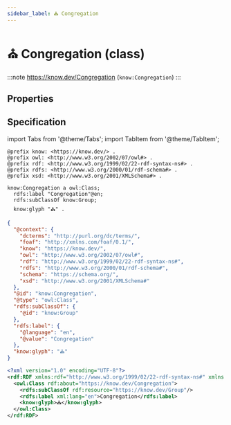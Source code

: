 ```yaml
---
sidebar_label: ⛪ Congregation
---
```


# ⛪ Congregation (class)

:::note
https://know.dev/Congregation
(`know:Congregation`)
:::

## Properties

## Specification

import Tabs from '@theme/Tabs';
import TabItem from '@theme/TabItem';

<Tabs>
<TabItem value="turtle" label="Turtle">

```turtle
@prefix know: <https://know.dev/> .
@prefix owl: <http://www.w3.org/2002/07/owl#> .
@prefix rdf: <http://www.w3.org/1999/02/22-rdf-syntax-ns#> .
@prefix rdfs: <http://www.w3.org/2000/01/rdf-schema#> .
@prefix xsd: <http://www.w3.org/2001/XMLSchema#> .

know:Congregation a owl:Class;
  rdfs:label "Congregation"@en;
  rdfs:subClassOf know:Group;
  know:glyph "⛪" .

```

</TabItem>
<TabItem value="jsonld" label="JSON-LD">

```json
{
  "@context": {
    "dcterms": "http://purl.org/dc/terms/",
    "foaf": "http://xmlns.com/foaf/0.1/",
    "know": "https://know.dev/",
    "owl": "http://www.w3.org/2002/07/owl#",
    "rdf": "http://www.w3.org/1999/02/22-rdf-syntax-ns#",
    "rdfs": "http://www.w3.org/2000/01/rdf-schema#",
    "schema": "https://schema.org/",
    "xsd": "http://www.w3.org/2001/XMLSchema#"
  },
  "@id": "know:Congregation",
  "@type": "owl:Class",
  "rdfs:subClassOf": {
    "@id": "know:Group"
  },
  "rdfs:label": {
    "@language": "en",
    "@value": "Congregation"
  },
  "know:glyph": "⛪"
}
```

</TabItem>
<TabItem value="rdfxml" label="RDF/XML">

```xml
<?xml version="1.0" encoding="UTF-8"?>
<rdf:RDF xmlns:rdf="http://www.w3.org/1999/02/22-rdf-syntax-ns#" xmlns:know="https://know.dev/" xmlns:owl="http://www.w3.org/2002/07/owl#" xmlns:rdfs="http://www.w3.org/2000/01/rdf-schema#">
  <owl:Class rdf:about="https://know.dev/Congregation">
    <rdfs:subClassOf rdf:resource="https://know.dev/Group"/>
    <rdfs:label xml:lang="en">Congregation</rdfs:label>
    <know:glyph>⛪</know:glyph>
  </owl:Class>
</rdf:RDF>

```

</TabItem>
</Tabs>

[`Congregation`]: /Congregation

